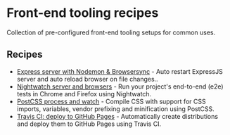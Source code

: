 # Front-end tooling recipes

Collection of pre-configured front-end tooling setups for common uses.


## Recipes

* [Express server with Nodemon & Browsersync](/express-with-nodemon-browsersync//) - Auto restart ExpressJS server and auto reload browser on file changes..
* [Nightwatch server and browsers](/nightwatch-server-and-browsers/) - Run your project's end-to-end (e2e) tests in Chrome and Firefox using Nightwatch.
* [PostCSS process and watch](/postcss-process-and-watch/) - Compile CSS with support for CSS imports, variables, vendor prefixing and minification using PostCSS.
* [Travis CI: deploy to GitHub Pages](/travis-deploy-to-gh-pages/) - Automatically create distributions and deploy them to GitHub Pages using Travis CI.